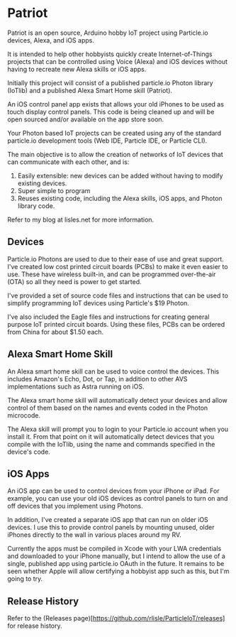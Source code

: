 # Patriot
Patriot is an open source, Arduino hobby IoT project using 
Particle.io devices, Alexa, and iOS apps.

It is intended to help other hobbyists quickly create Internet-of-Things
projects that can be controlled using Voice (Alexa) and iOS devices
without having to recreate new Alexa skills or iOS apps.

Initially this project will consist of a published particle.io Photon
library (IoTlib) and a published Alexa Smart Home skill (Patriot).

An iOS control panel app exists that allows your old iPhones
to be used as touch display control panels. This code is being
cleaned up and will be open sourced and/or available on the app
store soon.

Your Photon based IoT projects can be created using any of the 
standard particle.io development tools (Web IDE,
Particle IDE, or Particle CLI).

The main objective is to allow the creation of networks of IoT
devices that can communicate with each other, and is:
1. Easily extensible: new devices can be added without having to modify existing devices.
2. Super simple to program
3. Reuses existing code, including the Alexa skills, iOS apps, and Photon library code.

Refer to my blog at lisles.net for more information.

## Devices
Particle.io Photons are used to due to their ease of use and great
support. I've created low cost printed circuit boards (PCBs) to make
it even easier to use. These have wireless built-in, and can be programmed
over-the-air (OTA) so all they need is power to get started.

I've provided a set of source code files and instructions
that can be used to simplify
programming IoT devices using Particle's $19 Photon.

I've also included the Eagle files and instructions for creating
general purpose IoT printed circuit boards. Using these files,
PCBs can be ordered from China for about $1.50 each.

## Alexa Smart Home Skill
An Alexa smart home skill can be used to voice control the devices.
This includes Amazon's Echo, Dot, or Tap, in addition to other
AVS implementations such as Astra running on iOS.

The Alexa smart home skill will automatically detect your devices
and allow control of them based on the names and events coded in
the Photon microcode.

The Alexa skill will prompt you to login to your Particle.io account 
when you install it. From that point on it will automatically 
detect devices that you compile with the IoTlib, using the
name and commands specified in the device's code.

## iOS Apps
An iOS app can be used to control devices from your iPhone or iPad.
For example, you can use your old iOS devices as control panels
to turn on and off devices that you implement using Photons.

In addition, I've created a separate iOS app that can run on older
iOS devices. I use this to provide control panels by mounting unused,
older iPhones directly to the wall in various places around my RV.

Currently the apps must be compiled in Xcode with your LWA credentials
and downloaded to your iPhone manually, but I intend to allow the use
of a single, published app using particle.io OAuth in the future.
It remains to be seen whether Apple will allow certifying a hobbyist
app such as this, but I'm going to try.

## Release History
Refer to the (Releases page)[https://github.com/rlisle/ParticleIoT/releases]
for release history.
